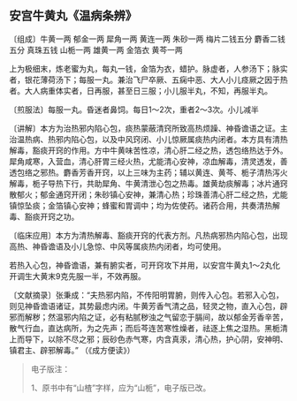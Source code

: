 ## 安宫牛黄丸《温病条辨》

〔组成〕牛黄一两 郁金一两 犀角一两 黄连一两 朱砂一两 梅片二钱五分 麝香二钱五分 真珠五钱 山栀一两 雄黄一两 金箔衣 黄芩一两

上为极细末，炼老蜜为丸，每丸一钱，金箔为衣，蜡护。脉虚者，人参汤下；脉实者，银花薄荷汤下；每服一丸。兼治飞尸卒厥、五痫中恶、大人小儿痉厥之因于热者。大人病重体实者，日再服，甚至日三服；小儿服半丸，不知，再服半丸。

〔煎服法〕每服一丸。昏迷者鼻饲。每日1～2次，重者2～3次。小儿减半

〔讲解〕本方为治热邪内陷心包，痰热蒙蔽清窍所致高热烦躁、神昏谵语之证。主治温热病、热邪内陷心包，以及中风窍闭、小儿惊厥属痰热内闭者。本方具有清热解毒，豁痰开窍的作用。方中牛黄味苦性凉，清心肝二经之热，透包络热达于外。犀角咸寒，入营血，清心肝胃三经火热，尤能清心安神，凉血解毒，清灵透发，善透包络之邪热。麝香芳香开窍，以上三味为主药；辅以黄连、黄芩、栀子清热泻火解毒，栀子导热下行，共助犀角、牛黄清泄心包之热毒。雄黄劫痰解毒；冰片通窍散郁火；郁金通窍开闭；朱砂镇心安神，兼清心热；珍珠善清心肝二经之热，尤能镇惊坠痰；金箔镇心安神；蜂蜜和胃调中；均为佐使药。诸药合用，共奏清热解毒、豁痰开窍之功。

〔临床应用〕本方为清热解毒、豁痰开窍的代表方剂。凡热病邪热内陷心包，出现高热、神昏谵语及小儿急惊、中风等属痰热内闭者，均可使用。

若热入心包，神昏谵语，兼有腑实者，可开窍攻下并用，以安宫牛黄丸1～2丸化开调生大黄末9克先服一半，不效再服。

〔文献摘录〕张秉成：“夫热邪内陷，不传阳明胃腑，则传入心包。若邪入心包，则见神昏谵语诸证，其势最虑内闭。牛黄芳香气清之品，轻灵之物，直入心包，辟邪而解秽；然温邪内陷之证，必有粘腻秽浊之气留恋于膈间，故以郁金芳香辛苦，散气行血，直达病所，为之先声；而后芩连苦寒性燥者，祛逐上焦之湿热。黑栀清上而导下，以除不尽之邪；辰砂色赤气寒，内含真汞，清心热，护心阴，安神明、镇君主、辟邪解毒。”  （《成方便读》）

> 电子版注：
>
> 1、原书中有“山楂”字样，应为“山栀”，电子版已改。